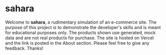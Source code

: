 # sahara 
Welcome to **sahara**, a rudimentary simulation of an e-commerce site. The purpose of this project is to demonstrate the developer's skills and is meant for educational purposes only. The products shown use generated, mock data and are not real products for purchase. The site is hosted on Vercel and the link is posted in the About section. Please feel free to give any feedback. Thanks!


